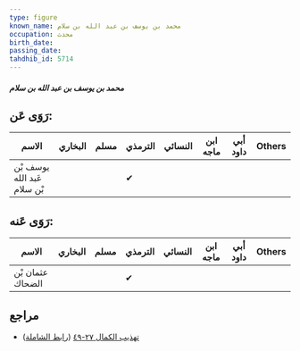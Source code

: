 ```yaml
---
type: figure
known_name: محمد بن يوسف بن عبد الله بن سلام
occupation: محدث
birth_date:
passing_date:
tahdhib_id: 5714
---
```

##### محمد بن يوسف بن عبد الله بن سلام

## رَوَى عَن:
| الاسم                       | البخاري | مسلم | الترمذي | النسائي | ابن ماجه | أبي داود | Others |
| --------------------------- | ------- | ---- | ------- | ------- | -------- | -------- | ------ |
| يوسف بْن عَبد الله بْن سلام |         |      | ✔       |         |          |          |        |
## رَوَى عَنه:
| الاسم            | البخاري | مسلم | الترمذي | النسائي | ابن ماجه | أبي داود | Others |
| ---------------- | ------- | ---- | ------- | ------- | -------- | -------- | ------ |
| عثمان بْن الضحاك |         |      | ✔       |         |          |          |        |
## مراجع
- [تهذيب الكمال ٢٧-٤٩](obsidian://open?vault=Tahdhib-al-Kamal&file=Figures/٥٧١٤-محمد%20بن%20يوسف%20بن%20عبد%20الله%20بن%20سلام) ([رابط الشاملة](https://shamela.ws/book/3722/14438))